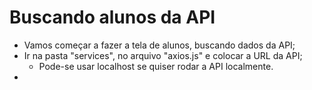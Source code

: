 # Buscando alunos da API

- Vamos começar a fazer a tela de alunos, buscando dados da API;
- Ir na pasta "services", no arquivo "axios.js" e colocar a URL da API;
  - Pode-se usar localhost se quiser rodar a API localmente.
-
